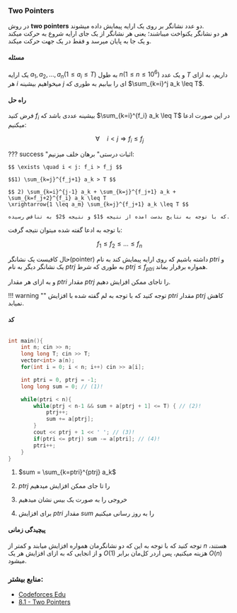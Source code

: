 ### Two Pointers
در روش __two pointers__ دو عدد نشانگر بر روی یک ارایه پیمایش داده میشوند.  
هر دو نشانگر یکنواخت میباشند؛ یعنی هر نشانگر از یک جای ارایه شروع به حرکت میکند و یک جا به پایان میرسد و فقط در یک جهت حرکت میکند.

#### مسئله

یک ارایه $a_{1}, a_{2}, \dots, a_{n}(1 \leq a_i \leq T)$ به طول $n(1 \leq n \leq 10^{6})$ و یک عدد $T$ داریم، به ازای هر $i$ میخواهیم بیشینه $j$ ای را بیابیم به طوری که $\sum_{k=i}^j a_k \leq T$.

#### راه حل

فرض کنید $f_i$ بیشینه عددی باشد که $\sum_{k=i}^{f_i} a_k \leq T$ در این صورت ادعا میکنیم:

$$\forall \quad i < j \Longrightarrow f_i \leq f_j $$

??? success "اثبات درستی"
    برهان خلف میزنیم:

    $$ \exists \quad i < j: f_i > f_j $$

    $$1) \sum_{k=j}^{f_j+1} a_k > T $$

    $$ 2) \sum_{k=i}^{j-1} a_k + \sum_{k=j}^{f_j+1} a_k + \sum_{k=f_j+2}^{f_i} a_k \leq T
    \xrightarrow{1 \leq a_m} \sum_{k=j}^{f_j+1} a_k \leq T $$

    که با توجه به نتایج بدست امده از نتیجه $1$ و نتیجه $2$ به تناقض رسیده.
    
با توجه به ادعا گفته شده میتوان نتیجه گرفت:

$$ f_1 \leq f_2 \leq \dots \leq f_n $$

حال کافیست یک نشانگر(pointer) داشته باشیم که روی ارایه پیمایش کند به نام $ptri$ و یک نشانگر دیگر به نام $ptrj$ به طوری که شرط 
$ptrj \leq f_{ptri}$
همواره برقرار بماند.

و به ازای هر مقدار 
$ptri$
مقدار 
$ptrj$
را تاجای ممکن افزایش دهیم.

!!! warning ""
    توجه کنید که با توجه به لم گفته شده با افزایش 
    $ptri$ 
    مقدار 
    $ptrj$ 
    کاهش نمیابد.

#### کد
``` cpp linenums="1"

int main(){
    int n; cin >> n;
    long long T; cin >> T;
    vector<int> a(n);
    for(int i = 0; i < n; i++) cin >> a[i];

    int ptri = 0, ptrj = -1;
    long long sum = 0; // (1)!

    while(ptri < n){
        while(ptrj < n-1 && sum + a[ptrj + 1] <= T) { // (2)!
            ptrj++;
            sum += a[ptrj];
        }
        cout << ptrj + 1 << ' '; // (3)!
        if(ptri <= ptrj) sum -= a[ptri]; // (4)!
        ptri++;
    }
}
```

1. $sum = \sum_{k=ptri}^{ptrj} a_k$

2. $ptrj$ را تا جای ممکن افزایش میدهیم

3. خروجی را به صورت یک بیس نشان میدهیم

4. برای افزایش $ptri$ مقدار $sum$ را به روز رسانی میکنیم



#### پیچیدگی زمانی

توجه کنید که با توجه به این که دو نشانگرمان همواره افزایش میابند و کمتر از 
$n$ 
هستند، و از انجایی که به ازای افزایش هر یک
$O(1)$ 
هزینه میکنیم، پس اردر کل‌مان برابر 
$O(n)$
میشود.


### منابع بیشتر:

+ [Codeforces Edu](https://codeforces.com/edu/course/2/lesson/9)
+ [8.1 - Two Pointers](https://usaco.guide/CPH.pdf#page=87)
